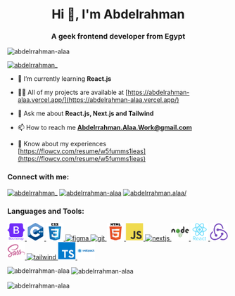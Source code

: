 <h1 align="center">Hi 👋, I'm Abdelrahman</h1>
<h3 align="center">A geek frontend developer from Egypt</h3>

<p align="left"> <img src="https://komarev.com/ghpvc/?username=abdelrrahman-alaa&label=Profile%20views&color=0e75b6&style=flat" alt="abdelrrahman-alaa" /> </p>

<p align="left"> <a href="https://twitter.com/abdelrrahman_" target="blank"><img src="https://img.shields.io/twitter/follow/abdelrrahman_?logo=twitter&style=for-the-badge" alt="abdelrrahman_" /></a> </p>

- 🌱 I’m currently learning **React.js**

- 👨‍💻 All of my projects are available at [https://abdelrahman-alaa.vercel.app/](https://abdelrahman-alaa.vercel.app/)

- 💬 Ask me about **React.js, Next.js and Tailwind**

- 📫 How to reach me **Abdelrrahman.Alaa.Work@gmail.com**

- 📄 Know about my experiences [https://flowcv.com/resume/w5fumms1ieas](https://flowcv.com/resume/w5fumms1ieas)

<h3 align="left">Connect with me:</h3>
<p align="left">
<a href="https://twitter.com/abdelrrahman_" target="blank"><img align="center" src="https://raw.githubusercontent.com/rahuldkjain/github-profile-readme-generator/master/src/images/icons/Social/twitter.svg" alt="abdelrrahman_" height="30" width="40" /></a>
<a href="https://linkedin.com/in/abdelrrahman-alaa" target="blank"><img align="center" src="https://raw.githubusercontent.com/rahuldkjain/github-profile-readme-generator/master/src/images/icons/Social/linked-in-alt.svg" alt="abdelrrahman-alaa" height="30" width="40" /></a>
<a href="https://fb.com/abdelrrahman.alaa/" target="blank"><img align="center" src="https://raw.githubusercontent.com/rahuldkjain/github-profile-readme-generator/master/src/images/icons/Social/facebook.svg" alt="abdelrrahman.alaa/" height="30" width="40" /></a>
</p>

<h3 align="left">Languages and Tools:</h3>
<p align="left"> <a href="https://getbootstrap.com" target="_blank" rel="noreferrer"> <img src="https://raw.githubusercontent.com/devicons/devicon/master/icons/bootstrap/bootstrap-plain-wordmark.svg" alt="bootstrap" width="40" height="40"/> </a> <a href="https://www.w3schools.com/cpp/" target="_blank" rel="noreferrer"> <img src="https://raw.githubusercontent.com/devicons/devicon/master/icons/cplusplus/cplusplus-original.svg" alt="cplusplus" width="40" height="40"/> </a> <a href="https://www.w3schools.com/css/" target="_blank" rel="noreferrer"> <img src="https://raw.githubusercontent.com/devicons/devicon/master/icons/css3/css3-original-wordmark.svg" alt="css3" width="40" height="40"/> </a> <a href="https://www.figma.com/" target="_blank" rel="noreferrer"> <img src="https://www.vectorlogo.zone/logos/figma/figma-icon.svg" alt="figma" width="40" height="40"/> </a> <a href="https://git-scm.com/" target="_blank" rel="noreferrer"> <img src="https://www.vectorlogo.zone/logos/git-scm/git-scm-icon.svg" alt="git" width="40" height="40"/> </a> <a href="https://www.w3.org/html/" target="_blank" rel="noreferrer"> <img src="https://raw.githubusercontent.com/devicons/devicon/master/icons/html5/html5-original-wordmark.svg" alt="html5" width="40" height="40"/> </a> <a href="https://developer.mozilla.org/en-US/docs/Web/JavaScript" target="_blank" rel="noreferrer"> <img src="https://raw.githubusercontent.com/devicons/devicon/master/icons/javascript/javascript-original.svg" alt="javascript" width="40" height="40"/> </a> <a href="https://nextjs.org/" target="_blank" rel="noreferrer"> <img src="https://cdn.worldvectorlogo.com/logos/nextjs-2.svg" alt="nextjs" width="40" height="40"/> </a> <a href="https://nodejs.org" target="_blank" rel="noreferrer"> <img src="https://raw.githubusercontent.com/devicons/devicon/master/icons/nodejs/nodejs-original-wordmark.svg" alt="nodejs" width="40" height="40"/> </a> <a href="https://reactjs.org/" target="_blank" rel="noreferrer"> <img src="https://raw.githubusercontent.com/devicons/devicon/master/icons/react/react-original-wordmark.svg" alt="react" width="40" height="40"/> </a> <a href="https://redux.js.org" target="_blank" rel="noreferrer"> <img src="https://raw.githubusercontent.com/devicons/devicon/master/icons/redux/redux-original.svg" alt="redux" width="40" height="40"/> </a> <a href="https://sass-lang.com" target="_blank" rel="noreferrer"> <img src="https://raw.githubusercontent.com/devicons/devicon/master/icons/sass/sass-original.svg" alt="sass" width="40" height="40"/> </a> <a href="https://tailwindcss.com/" target="_blank" rel="noreferrer"> <img src="https://www.vectorlogo.zone/logos/tailwindcss/tailwindcss-icon.svg" alt="tailwind" width="40" height="40"/> </a> <a href="https://www.typescriptlang.org/" target="_blank" rel="noreferrer"> <img src="https://raw.githubusercontent.com/devicons/devicon/master/icons/typescript/typescript-original.svg" alt="typescript" width="40" height="40"/> </a> <a href="https://webpack.js.org" target="_blank" rel="noreferrer"> <img src="https://raw.githubusercontent.com/devicons/devicon/d00d0969292a6569d45b06d3f350f463a0107b0d/icons/webpack/webpack-original-wordmark.svg" alt="webpack" width="40" height="40"/> </a> </p>

<p><img align="left" src="https://github-readme-stats.vercel.app/api/top-langs?username=abdelrrahman-alaa&show_icons=true&locale=en&layout=compact" alt="abdelrrahman-alaa" /></p>

<p>&nbsp;<img align="center" src="https://github-readme-stats.vercel.app/api?username=abdelrrahman-alaa&show_icons=true&locale=en" alt="abdelrrahman-alaa" /></p>

<p><img align="center" src="https://github-readme-streak-stats.herokuapp.com/?user=abdelrrahman-alaa&" alt="abdelrrahman-alaa" /></p>
